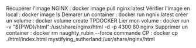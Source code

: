 Récupérer l'image NGINX : docker image pull nginx:latest
Vérifier l'image en local : docker image ls 
Démarer un container : docker run ngnix:latest
créer un volume : docker volume create TPDOCKER
Lier mon volume : docker run -v "${PWD}/html":/usr/share/nginx/html -d -p 4300:80 nginx
Supprimer un container : docker rm naughty_rubin --force
commande CP : docker cp ./html/index.html mystifying_sutherland:/usr/share/nginx/html
